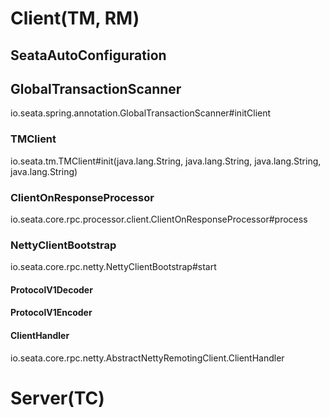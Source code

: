 # Client(TM, RM)

## SeataAutoConfiguration   

## GlobalTransactionScanner  
io.seata.spring.annotation.GlobalTransactionScanner#initClient


### TMClient  
io.seata.tm.TMClient#init(java.lang.String, java.lang.String, java.lang.String, java.lang.String)

### ClientOnResponseProcessor  

<!-- TODO -->
io.seata.core.rpc.processor.client.ClientOnResponseProcessor#process

###  NettyClientBootstrap
io.seata.core.rpc.netty.NettyClientBootstrap#start

#### ProtocolV1Decoder

#### ProtocolV1Encoder

#### ClientHandler
io.seata.core.rpc.netty.AbstractNettyRemotingClient.ClientHandler

# Server(TC)
